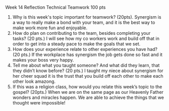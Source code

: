 Week 14 Reflection Technical Teamwork 100 pts

1. Why is this week's topic important for teamwork? (20pts).  Synergism is a way to really make a bond with your team, and it is the best way to make work more fun and enjoyable.
2. How do plan on contributing to the team, besides completing your tasks? (20 pts.)  I will see how my co workers work and build off that in order to get into a steady pace to make the goals that we set.
3. How does your experience relate to other experiences you have had? (20 pts.)  If the workplace has synergism the job gets done so fast and it makes your boss very happy.
4. Tell me about what you taught someone? And what did they learn, that they didn’t know before? (20 pts.)  I taught my niece about synergism for her cheer squad it is the trust that you build off each other to make each other look amazong.
5. If this was a religion class, how would you relate this week’s topic to the gospel? (20pts.)  When we are on the same page as our Heavenly Father wonders and miracles happen.  We are able to achieve the things that we thought were impossible!
